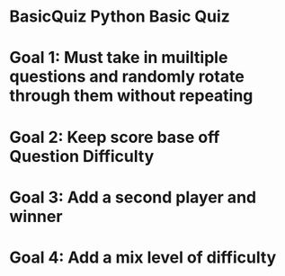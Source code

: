 # BasicQuiz Python Basic Quiz
# Goal 1: Must take in muiltiple questions and randomly rotate through them without repeating
# Goal 2: Keep score base off Question Difficulty
# Goal 3: Add a second player and winner
# Goal 4: Add a mix level of difficulty
